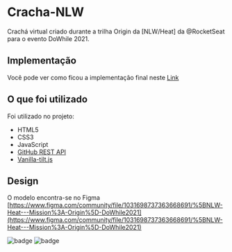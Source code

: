 # Cracha-NLW

Crachá virtual criado durante a trilha Origin da [NLW/Heat] da @RocketSeat para o evento DoWhile 2021.

## Implementação

Você pode ver como ficou a implementação final neste [Link](https://dam450.github.io/cracha-nlw/ "Link")

## O que foi utilizado

Foi utilizado no projeto:
- HTML5
- CSS3
- JavaScript
- [GitHub REST API](https://docs.github.com/pt/rest)
- [Vanilla-tilt.js](https://micku7zu.github.io/vanilla-tilt.js/index.html "Vanilla-tilt.js")

## Design

O modelo encontra-se no Figma
[https://www.figma.com/community/file/1031698737363668691/%5BNLW-Heat---Mission%3A-Origin%5D-DoWhile2021](https://www.figma.com/community/file/1031698737363668691/%5BNLW-Heat---Mission%3A-Origin%5D-DoWhile2021)

![badge](https://dam450.github.io/cracha-nlw/images/project_badge.png "badge")
![badge](https://dam450.github.io/cracha-nlw/images/model.png "modelo")
